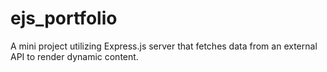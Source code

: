 # ejs_portfolio
A mini project utilizing Express.js server that fetches data from an external API to render dynamic content.
